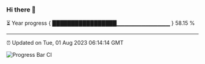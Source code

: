 ### Hi there 👋

⏳ Year progress { █████████████████▁▁▁▁▁▁▁▁▁▁▁▁▁ } 58.15 %

---

⏰ Updated on Tue, 01 Aug 2023 06:14:14 GMT

![Progress Bar CI](https://github.com/liununu/liununu/workflows/Progress%20Bar%20CI/badge.svg)
